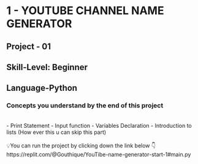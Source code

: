 # 1 - YOUTUBE CHANNEL NAME GENERATOR
## Project - 01
## Skill-Level: Beginner
## Language-Python
### Concepts you understand by the end of this project
<br/>
- Print Statement
- Input function
- Variables Declaration
- Introduction to lists (How ever this u can skip this part)
<br/>
<br/>
💡You can run the project by clicking down the link below 👇
https://replit.com/@Gouthique/YouTibe-name-generator-start-1#main.py

